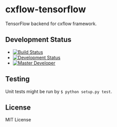 # cxflow-tensorflow

TensorFlow backend for cxflow framework.

## Development Status

- [![Build Status](https://gitlab.com/Cognexa/cxflow-tensorflow/badges/master/build.svg)](https://gitlab.com/Cognexa/cxflow-tensorflow/builds/)
- [![Development Status](https://img.shields.io/badge/status-CX%20PoC-yellow.svg?style=flat)]()
- [![Master Developer](https://img.shields.io/badge/master-Petr%20Bělohlávek-lightgrey.svg?style=flat)]()

## Testing
Unit tests might be run by `$ python setup.py test`.

## License
MIT License
